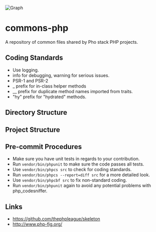 ![Graph](https://github.com/phonetworks/commons-php/raw/master/.github/cover3.png "Phở Networks")

# commons-php
A repository of common files shared by Pho stack PHP projects.

## Coding Standards

* Use logging.
* info for debugging, warning for serious issues.
* PSR-1 and PSR-2
* \_ prefix for in-class helper methods
* \_\_ prefix for duplicate method names imported from traits.
* "hy" prefix for "hydrated" methods.


## Directory Structure

## Project Structure

## Pre-commit Procedures

* Make sure you have unit tests in regards to your contribution.
* Run ```vendor/bin/phpunit``` to make sure the code passes all tests. 
* Use ```vendor/bin/phpcs src``` to check for coding standards.
* Run ```vendor/bin/phpcs --report=diff src``` for a more detailed look.
* Use ```vendor/bin/phpcbf src``` to fix non-standard coding.
* Run ```vendor/bin/phpunit``` again to avoid any potential problems with php_codesniffer.

## Links

* https://github.com/thephpleague/skeleton
* http://www.php-fig.org/
